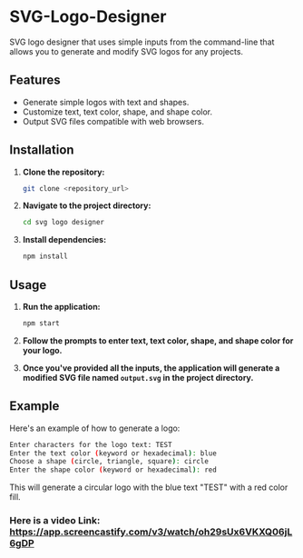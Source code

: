 # SVG-Logo-Designer
SVG logo designer that uses simple inputs from the command-line that allows you to generate and modify SVG logos for any projects.

## Features

- Generate simple logos with text and shapes.
- Customize text, text color, shape, and shape color.
- Output SVG files compatible with web browsers.

## Installation

1. **Clone the repository:**

   ```bash
   git clone <repository_url>
   ```

2. **Navigate to the project directory:**

   ```bash
   cd svg logo designer
   ```

3. **Install dependencies:**

   ```bash
   npm install
   ```

## Usage

1. **Run the application:**

   ```bash
   npm start
   ```

2. **Follow the prompts to enter text, text color, shape, and shape color for your logo.**

3. **Once you've provided all the inputs, the application will generate a modified SVG file named `output.svg` in the project directory.**

## Example

Here's an example of how to generate a logo:

```bash
Enter characters for the logo text: TEST
Enter the text color (keyword or hexadecimal): blue
Choose a shape (circle, triangle, square): circle
Enter the shape color (keyword or hexadecimal): red
```

This will generate a circular logo with the blue text "TEST" with a red color fill.

### Here is a video Link: https://app.screencastify.com/v3/watch/oh29sUx6VKXQ06jL6gDP
